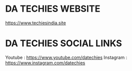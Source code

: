 # DA TECHIES WEBSITE 
https://www.techiesindia.site
# DA TECHIES SOCIAL LINKS 
Youtube : https://www.youtube.com/datechies
Instagram : https://www.instagram.com/datechies
